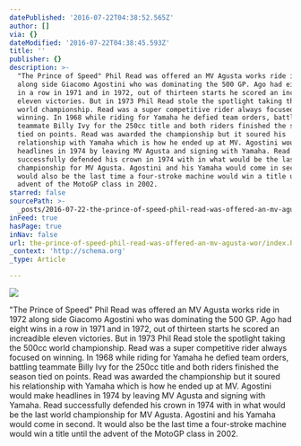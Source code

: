 ```yaml
---
datePublished: '2016-07-22T04:38:52.565Z'
author: []
via: {}
dateModified: '2016-07-22T04:38:45.593Z'
title: ''
publisher: {}
description: >-
  "The Prince of Speed" Phil Read was offered an MV Agusta works ride in 1972
  along side Giacomo Agostini who was dominating the 500 GP. Ago had eight wins
  in a row in 1971 and in 1972, out of thirteen starts he scored an increadible
  eleven victories. But in 1973 Phil Read stole the spotlight taking the 500cc
  world championship. Read was a super competitive rider always focused on
  winning. In 1968 while riding for Yamaha he defied team orders, battling
  teammate Billy Ivy for the 250cc title and both riders finished the season
  tied on points. Read was awarded the championship but it soured his
  relationship with Yamaha which is how he ended up at MV. Agostini would make
  headlines in 1974 by leaving MV Agusta and signing with Yamaha. Read
  successfully defended his crown in 1974 with in what would be the last world
  championship for MV Agusta. Agostini and his Yamaha would come in second. It
  would also be the last time a four-stroke machine would win a title until the
  advent of the MotoGP class in 2002.
starred: false
sourcePath: >-
  _posts/2016-07-22-the-prince-of-speed-phil-read-was-offered-an-mv-agusta-wor.md
inFeed: true
hasPage: true
inNav: false
url: the-prince-of-speed-phil-read-was-offered-an-mv-agusta-wor/index.html
_context: 'http://schema.org'
_type: Article

---
```

![](https://the-grid-user-content.s3-us-west-2.amazonaws.com/d7e518cd-9412-4712-b272-cd513a66c0f5.jpg)

"The Prince of Speed" Phil Read was offered an MV Agusta works ride in 1972 along side Giacomo Agostini who was dominating the 500 GP. Ago had eight wins in a row in 1971 and in 1972, out of thirteen starts he scored an increadible eleven victories. But in 1973 Phil Read stole the spotlight taking the 500cc world championship. Read was a super competitive rider always focused on winning. In 1968 while riding for Yamaha he defied team orders, battling teammate Billy Ivy for the 250cc title and both riders finished the season tied on points. Read was awarded the championship but it soured his relationship with Yamaha which is how he ended up at MV. Agostini would make headlines in 1974 by leaving MV Agusta and signing with Yamaha. Read successfully defended his crown in 1974 with in what would be the last world championship for MV Agusta. Agostini and his Yamaha would come in second. It would also be the last time a four-stroke machine would win a title until the advent of the MotoGP class in 2002\.